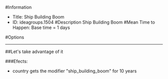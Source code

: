 #Information
 - Title: Ship Building Boom
 - ID: ideagroups.1504
#Description
Ship Building Boom
#Mean Time to Happen:
Base time = 1 days

#Options

___
##Let's take advantage of it

###Efects:<ul><li>country gets the modifier "ship_building_boom" for 10 years</li></ul>
